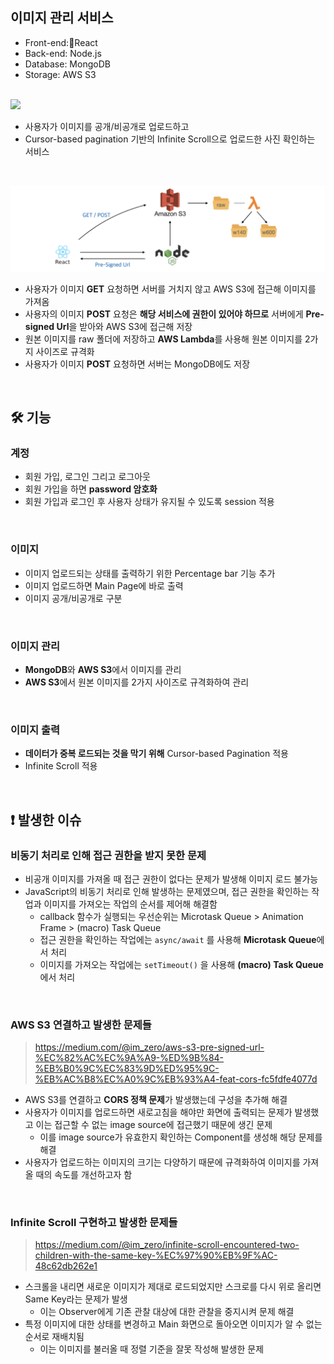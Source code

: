## 이미지 관리 서비스

- Front-end:React
- Back-end: Node.js
- Database: MongoDB
- Storage: AWS S3

<br>

<img src="https://user-images.githubusercontent.com/54436228/173770479-4ae612ed-3da8-4f5e-b134-f18ba1b0570e.gif" />

- 사용자가 이미지를 공개/비공개로 업로드하고
- Cursor-based pagination 기반의 Infinite Scroll으로 업로드한 사진 확인하는 서비스

<br>

![](/_img/service_architecture.png)

- 사용자가 이미지 **GET** 요청하면 서버를 거치지 않고 AWS S3에 접근해 이미지를 가져옴
- 사용자의 이미지 **POST** 요청은 **해당 서비스에 권한이 있어야 하므로** 서버에게 **Pre-signed Url**을 받아와 AWS S3에 접근해 저장
- 원본 이미지를 raw 폴더에 저장하고 **AWS Lambda**를 사용해 원본 이미지를 2가지 사이즈로 규격화
- 사용자가 이미지 **POST** 요청하면 서버는 MongoDB에도 저장

<br>

## 🛠 기능

### 계정

- 회원 가입, 로그인 그리고 로그아웃
- 회원 가입을 하면 **password 암호화**
- 회원 가입과 로그인 후 사용자 상태가 유지될 수 있도록 session 적용
<br>

### 이미지

- 이미지 업로드되는 상태를 출력하기 위한 Percentage bar 기능 추가
- 이미지 업로드하면 Main Page에 바로 출력
- 이미지 공개/비공개로 구분
<br>

### 이미지 관리

- **MongoDB**와 **AWS S3**에서 이미지를 관리
- **AWS S3**에서 원본 이미지를 2가지 사이즈로 규격화하여 관리
<br>

### 이미지 출력

- **데이터가 중복 로드되는 것을 막기 위해** Cursor-based Pagination 적용
- Infinite Scroll 적용

<br>

## ❗️ 발생한 이슈

### 비동기 처리로 인해 접근 권한을 받지 못한 문제

- 비공개 이미지를 가져올 때 접근 권한이 없다는 문제가 발생해 이미지 로드 불가능
- JavaScript의 비동기 처리로 인해 발생하는 문제였으며, 접근 권한을 확인하는 작업과 이미지를 가져오는 작업의 순서를 제어해 해결함
  - callback 함수가 실행되는 우선순위는 Microtask Queue > Animation Frame > (macro) Task Queue
  - 접근 권한을 확인하는 작업에는 ```async/await``` 를 사용해 **Microtask Queue**에서 처리
  - 이미지를 가져오는 작업에는 ```setTimeout()``` 을 사용해 **(macro) Task Queue**에서 처리

<br>

### AWS S3 연결하고 발생한 문제들

> https://medium.com/@im_zero/aws-s3-pre-signed-url-%EC%82%AC%EC%9A%A9-%ED%9B%84-%EB%B0%9C%EC%83%9D%ED%95%9C-%EB%AC%B8%EC%A0%9C%EB%93%A4-feat-cors-fc5fdfe4077d

- AWS S3를 연결하고 **CORS 정책 문제**가 발생했는데 구성을 추가해 해결
- 사용자가 이미지를 업로드하면 새로고침을 해야만 화면에 출력되는 문제가 발생했고 이는 접근할 수 없는 image source에 접근했기 때문에 생긴 문제
    - 이를 image source가 유효한지 확인하는 Component를 생성해 해당 문제를 해결
- 사용자가 업로드하는 이미지의 크기는 다양하기 때문에 규격화하여 이미지를 가져올 때의 속도를 개선하고자 함 
<br>

### Infinite Scroll 구현하고 발생한 문제들

> https://medium.com/@im_zero/infinite-scroll-encountered-two-children-with-the-same-key-%EC%97%90%EB%9F%AC-48c62db262e1

- 스크롤을 내리면 새로운 이미지가 제대로 로드되었지만 스크로를 다시 위로 올리면 Same Key라는 문제가 발생
    - 이는 Observer에게 기존 관찰 대상에 대한 관찰을 중지시켜 문제 해결
- 특정 이미지에 대한 상태를 변경하고 Main 화면으로 돌아오면 이미지가 알 수 없는 순서로 재배치됨
    - 이는 이미지를 불러올 때 정렬 기준을 잘못 작성해 발생한 문제
